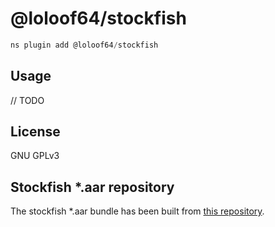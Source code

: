 # @loloof64/stockfish

```javascript
ns plugin add @loloof64/stockfish
```

## Usage

// TODO

## License

GNU GPLv3

## Stockfish *.aar repository

The stockfish *.aar bundle has been built from [this repository](https://github.com/loloof64/StockfishExample).